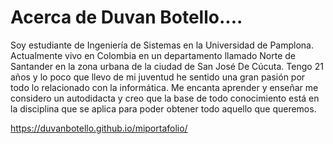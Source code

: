 # Acerca de Duvan Botello....

Soy estudiante de Ingeniería de Sistemas en la Universidad de Pamplona. Actualmente vivo en Colombia en un departamento llamado Norte de Santander en la zona urbana de la ciudad de San José De Cúcuta. Tengo 21 años y lo poco que llevo de mi juventud he sentido una gran pasión por todo lo relacionado con la informática. Me encanta aprender y enseñar me considero un autodidacta y creo que la base de todo conocimiento está en la disciplina que se aplica para poder obtener todo aquello que queremos.

https://duvanbotello.github.io/miportafolio/

